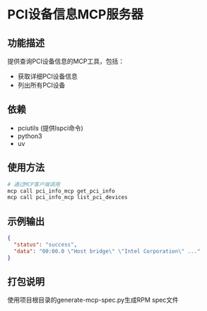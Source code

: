 # PCI设备信息MCP服务器

## 功能描述
提供查询PCI设备信息的MCP工具，包括：
- 获取详细PCI设备信息
- 列出所有PCI设备

## 依赖
- pciutils (提供lspci命令)
- python3
- uv

## 使用方法
```bash
# 通过MCP客户端调用
mcp call pci_info_mcp get_pci_info
mcp call pci_info_mcp list_pci_devices
```

## 示例输出
```json
{
  "status": "success",
  "data": "00:00.0 \"Host bridge\" \"Intel Corporation\" ..."
}
```

## 打包说明
使用项目根目录的generate-mcp-spec.py生成RPM spec文件